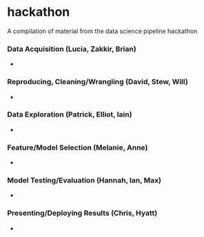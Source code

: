 # hackathon
A compilation of material from the data science pipeline hackathon


### Data Acquisition (Lucia, Zakkir, Brian)
-

### Reproducing, Cleaning/Wrangling (David, Stew, Will)
-

### Data Exploration (Patrick, Elliot, Iain)
-

### Feature/Model Selection (Melanie, Anne)
-

### Model Testing/Evaluation (Hannah, Ian, Max)
-

### Presenting/Deploying Results (Chris, Hyatt)
-

